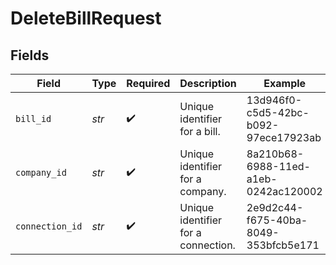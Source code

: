 # DeleteBillRequest


## Fields

| Field                                | Type                                 | Required                             | Description                          | Example                              |
| ------------------------------------ | ------------------------------------ | ------------------------------------ | ------------------------------------ | ------------------------------------ |
| `bill_id`                            | *str*                                | :heavy_check_mark:                   | Unique identifier for a bill.        | 13d946f0-c5d5-42bc-b092-97ece17923ab |
| `company_id`                         | *str*                                | :heavy_check_mark:                   | Unique identifier for a company.     | 8a210b68-6988-11ed-a1eb-0242ac120002 |
| `connection_id`                      | *str*                                | :heavy_check_mark:                   | Unique identifier for a connection.  | 2e9d2c44-f675-40ba-8049-353bfcb5e171 |